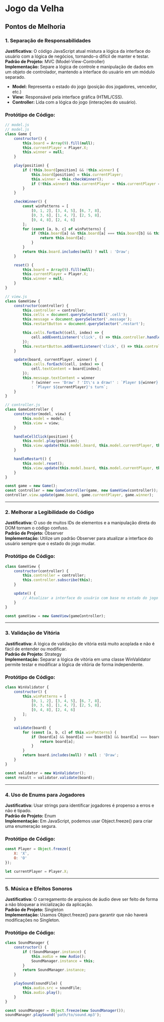 # Jogo da Velha

## Pontos de Melhoria

### 1. Separação de Responsabilidades
**Justificativa:** O código JavaScript atual mistura a lógica da interface do usuário com a lógica de negócios, tornando-o difícil de manter e testar.  
**Padrão de Projeto:** MVC (Model-View-Controller)  
**Implementação:** Separe a lógica de controle e manipulação de dados em um objeto de controlador, mantendo a interface do usuário em um módulo separado.
- **Model:** Representa o estado do jogo (posição dos jogadores, vencedor, etc.)
- **View:** Responsável pela interface gráfica (HTML/CSS).
- **Controller:** Lida com a lógica do jogo (interações do usuário).
### Protótipo de Código:
```javascript
// model.js
// model.js
class Game {
    constructor() {
        this.board = Array(9).fill(null);
        this.currentPlayer = Player.X;
        this.winner = null;
    }

    play(position) {
        if (!this.board[position] && !this.winner) {
            this.board[position] = this.currentPlayer;
            this.winner = this.checkWinner();
            if (!this.winner) this.currentPlayer = this.currentPlayer === Player.X ? Player.O : Player.X;
        }
    }

    checkWinner() {
        const winPatterns = [
            [0, 1, 2], [3, 4, 5], [6, 7, 8],
            [0, 3, 6], [1, 4, 7], [2, 5, 8],
            [0, 4, 8], [2, 4, 6]
        ];
        for (const [a, b, c] of winPatterns) {
            if (this.board[a] && this.board[a] === this.board[b] && this.board[a] === this.board[c]) {
                return this.board[a];
            }
        }
        return this.board.includes(null) ? null : 'Draw';
    }

    reset() {
        this.board = Array(9).fill(null);
        this.currentPlayer = Player.X;
        this.winner = null;
    }
}

// view.js
class GameView {
    constructor(controller) {
        this.controller = controller;
        this.cells = document.querySelectorAll('.cell');
        this.message = document.querySelector('.message');
        this.restartButton = document.querySelector('.restart');

        this.cells.forEach((cell, index) => {
            cell.addEventListener('click', () => this.controller.handleCellClick(index));
        });
        this.restartButton.addEventListener('click', () => this.controller.handleRestart());
    }

    update(board, currentPlayer, winner) {
        this.cells.forEach((cell, index) => {
            cell.textContent = board[index];
        });
        this.message.textContent = winner 
            ? (winner === 'Draw' ? 'It\'s a draw!' : `Player ${winner} wins!`)
            : `Player ${currentPlayer}'s turn`;
    }
}

// controller.js
class GameController {
    constructor(model, view) {
        this.model = model;
        this.view = view;
    }

    handleCellClick(position) {
        this.model.play(position);
        this.view.update(this.model.board, this.model.currentPlayer, this.model.winner);
    }

    handleRestart() {
        this.model.reset();
        this.view.update(this.model.board, this.model.currentPlayer, this.model.winner);
    }
}

const game = new Game();
const controller = new GameController(game, new GameView(controller));
controller.view.update(game.board, game.currentPlayer, game.winner);

```
---

### 2. Melhorar a Legibilidade do Código
**Justificativa:** O uso de muitos IDs de elementos e a manipulação direta do DOM tornam o código confuso.  
**Padrão de Projeto:** Observer  
**Implementação:** Utilize um padrão Observer para atualizar a interface do usuário sempre que o estado do jogo mudar.
### Protótipo de Código:
```javascript
class GameView {
    constructor(controller) {
        this.controller = controller;
        this.controller.subscribe(this);
    }

    update() {
        // Atualizar a interface do usuário com base no estado do jogo (vitória ou velha)
    }
}

const gameView = new GameView(gameController);

```
---

### 3. Validação de Vitória
**Justificativa:** A lógica de validação de vitória está muito acoplada e não é fácil de entender ou modificar.  
**Padrão de Projeto:** Strategy  
**Implementação:** Separar a lógica de vitória em uma classe WinValidator permite testar e modificar a lógica de vitória de forma independente.
### Protótipo de Código:
```javascript
class WinValidator {
    constructor() {
        this.winPatterns = [
            [0, 1, 2], [3, 4, 5], [6, 7, 8],
            [0, 3, 6], [1, 4, 7], [2, 5, 8],
            [0, 4, 8], [2, 4, 6]
        ];
    }

    validate(board) {
        for (const [a, b, c] of this.winPatterns) {
            if (board[a] && board[a] === board[b] && board[a] === board[c]) {
                return board[a];
            }
        }
        return board.includes(null) ? null : 'Draw';
    }
}

const validator = new WinValidator();
const result = validator.validate(board);


```
---

### 4. Uso de Enums para Jogadores
**Justificativa:** Usar strings para identificar jogadores é propenso a erros e não é tipado.  
**Padrão de Projeto:** Enum  
**Implementação:** Em JavaScript, podemos usar Object.freeze() para criar uma enumeração segura.
### Protótipo de Código:
```javascript
const Player = Object.freeze({
    X: 'X',
    O: 'O'
});

let currentPlayer = Player.X;

```
---

### 5. Música e Efeitos Sonoros
**Justificativa:** O carregamento de arquivos de áudio deve ser feito de forma a não bloquear a inicialização da aplicação.  
**Padrão de Projeto:** Singleton  
**Implementação:** Usamos Object.freeze() para garantir que não haverá modificações no Singleton.
### Protótipo de Código:
```javascript
class SoundManager {
    constructor() {
        if (!SoundManager.instance) {
            this.audio = new Audio();
            SoundManager.instance = this;
        }
        return SoundManager.instance;
    }

    playSound(soundFile) {
        this.audio.src = soundFile;
        this.audio.play();
    }
}

const soundManager = Object.freeze(new SoundManager());
soundManager.playSound('path/to/sound.mp3');

```
